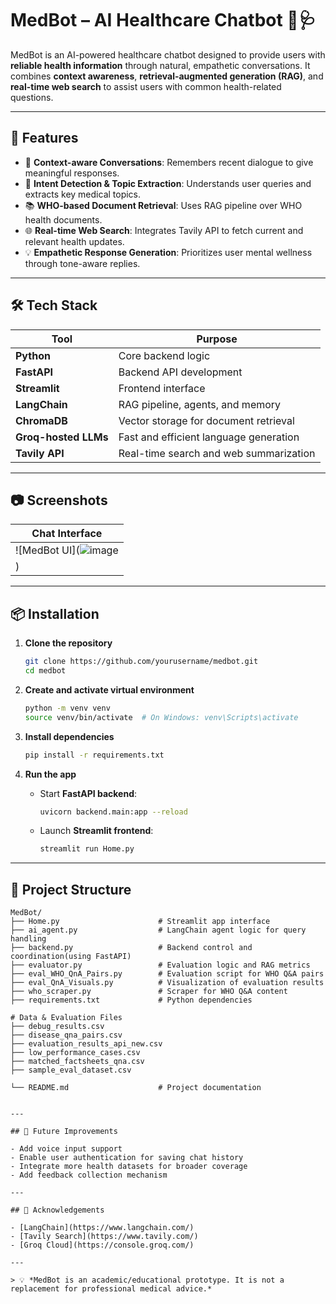 # MedBot – AI Healthcare Chatbot 🤖🩺

MedBot is an AI-powered healthcare chatbot designed to provide users with **reliable health information** through natural, empathetic conversations. It combines **context awareness**, **retrieval-augmented generation (RAG)**, and **real-time web search** to assist users with common health-related questions.

---

## 🚀 Features

- 💬 **Context-aware Conversations**: Remembers recent dialogue to give meaningful responses.
- 🧠 **Intent Detection & Topic Extraction**: Understands user queries and extracts key medical topics.
- 📚 **WHO-based Document Retrieval**: Uses RAG pipeline over WHO health documents.
- 🌐 **Real-time Web Search**: Integrates Tavily API to fetch current and relevant health updates.
- 💡 **Empathetic Response Generation**: Prioritizes user mental wellness through tone-aware replies.

---

## 🛠️ Tech Stack

| Tool              | Purpose                             |
|-------------------|-------------------------------------|
| **Python**        | Core backend logic                  |
| **FastAPI**       | Backend API development             |
| **Streamlit**     | Frontend interface                  |
| **LangChain**     | RAG pipeline, agents, and memory    |
| **ChromaDB**      | Vector storage for document retrieval |
| **Groq-hosted LLMs** | Fast and efficient language generation |
| **Tavily API**    | Real-time search and web summarization |

---

## 📷 Screenshots

| Chat Interface |
|----------------|
| ![MedBot UI](![image](https://github.com/user-attachments/assets/c5bab14f-4c41-4260-9436-15827e4aae12)
) |

---

## 📦 Installation

1. **Clone the repository**
   ```bash
   git clone https://github.com/yourusername/medbot.git
   cd medbot
   ```

2. **Create and activate virtual environment**
   ```bash
   python -m venv venv
   source venv/bin/activate  # On Windows: venv\Scripts\activate
   ```

3. **Install dependencies**
   ```bash
   pip install -r requirements.txt
   ```

4. **Run the app**
   - Start **FastAPI backend**:
     ```bash
     uvicorn backend.main:app --reload
     ```
   - Launch **Streamlit frontend**:
     ```bash
     streamlit run Home.py
     ```

---

## 📁 Project Structure

```
MedBot/
├── Home.py                      # Streamlit app interface
├── ai_agent.py                  # LangChain agent logic for query handling
├── backend.py                   # Backend control and coordination(using FastAPI)
├── evaluator.py                 # Evaluation logic and RAG metrics
├── eval_WHO_QnA_Pairs.py        # Evaluation script for WHO Q&A pairs
├── eval_QnA_Visuals.py          # Visualization of evaluation results
├── who_scraper.py               # Scraper for WHO Q&A content
├── requirements.txt             # Python dependencies

# Data & Evaluation Files
├── debug_results.csv
├── disease_qna_pairs.csv
├── evaluation_results_api_new.csv
├── low_performance_cases.csv
├── matched_factsheets_qna.csv
├── sample_eval_dataset.csv

└── README.md                    # Project documentation


---

## 🧠 Future Improvements

- Add voice input support  
- Enable user authentication for saving chat history  
- Integrate more health datasets for broader coverage  
- Add feedback collection mechanism

---

## 🙌 Acknowledgements

- [LangChain](https://www.langchain.com/)
- [Tavily Search](https://www.tavily.com/)
- [Groq Cloud](https://console.groq.com/)

---

> 💡 *MedBot is an academic/educational prototype. It is not a replacement for professional medical advice.*
